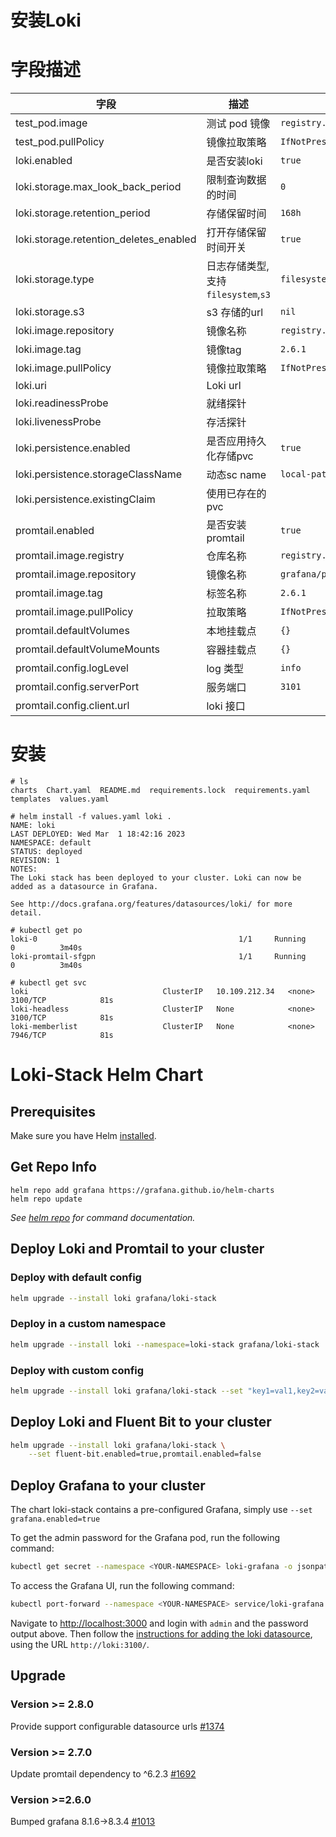 <!--
 * @Author: Xuan.Zu
 * @Email: xuan.zu@js.design
 * @Date: 2023-02-27 18:00:08
 * @Description:
-->
# 安装Loki

# 字段描述
| 字段 | 描述 | 默认值 |
| -- | -- | -- |
| test_pod.image | 测试 pod 镜像 | `registry.js.design/grafana/bats/bats:v1.1.0` |
| test_pod.pullPolicy | 镜像拉取策略 | `IfNotPresent` |
| loki.enabled | 是否安装loki | `true` |
| loki.storage.max_look_back_period | 限制查询数据的时间 | `0` |
| loki.storage.retention_period | 存储保留时间 | `168h` |
| loki.storage.retention_deletes_enabled | 打开存储保留时间开关 | `true` |
| loki.storage.type | 日志存储类型,支持`filesystem`,`s3` | `filesystem` |
| loki.storage.s3 | s3 存储的url | `nil` |
| loki.image.repository | 镜像名称 | `registry.js.design/grafana/loki`|
| loki.image.tag| 镜像tag|`2.6.1`|
| loki.image.pullPolicy|镜像拉取策略 | `IfNotPresent` |
| loki.uri | Loki url | |
| loki.readinessProbe | 就绪探针| |
| loki.livenessProbe | 存活探针 | |
| loki.persistence.enabled | 是否应用持久化存储pvc | `true` |
| loki.persistence.storageClassName | 动态sc name | `local-path` |
| loki.persistence.existingClaim | 使用已存在的pvc | |
| promtail.enabled | 是否安装promtail | `true` |
| promtail.image.registry | 仓库名称 | `registry.js.design` |
| promtail.image.repository | 镜像名称 | `grafana/promtail`|
| promtail.image.tag | 标签名称 | `2.6.1`|
| promtail.image.pullPolicy | 拉取策略 | `IfNotPresent` |
| promtail.defaultVolumes | 本地挂载点 |`{}` |
| promtail.defaultVolumeMounts|容器挂载点| `{}`|
| promtail.config.logLevel | log 类型 | `info` |
| promtail.config.serverPort | 服务端口 | `3101` |
| promtail.config.client.url | loki 接口 | |

# 安装
```
# ls
charts  Chart.yaml  README.md  requirements.lock  requirements.yaml  templates  values.yaml

# helm install -f values.yaml loki .
NAME: loki
LAST DEPLOYED: Wed Mar  1 18:42:16 2023
NAMESPACE: default
STATUS: deployed
REVISION: 1
NOTES:
The Loki stack has been deployed to your cluster. Loki can now be added as a datasource in Grafana.

See http://docs.grafana.org/features/datasources/loki/ for more detail.

# kubectl get po
loki-0                                             1/1     Running     0          3m40s
loki-promtail-sfgpn                                1/1     Running     0          3m40s

# kubectl get svc
loki                              ClusterIP   10.109.212.34   <none>        3100/TCP            81s
loki-headless                     ClusterIP   None            <none>        3100/TCP            81s
loki-memberlist                   ClusterIP   None            <none>        7946/TCP            81s
```


# Loki-Stack Helm Chart

## Prerequisites

Make sure you have Helm [installed](https://helm.sh/docs/using_helm/#installing-helm).

## Get Repo Info

```console
helm repo add grafana https://grafana.github.io/helm-charts
helm repo update
```

_See [helm repo](https://helm.sh/docs/helm/helm_repo/) for command documentation._

## Deploy Loki and Promtail to your cluster

### Deploy with default config

```bash
helm upgrade --install loki grafana/loki-stack
```

### Deploy in a custom namespace

```bash
helm upgrade --install loki --namespace=loki-stack grafana/loki-stack
```

### Deploy with custom config

```bash
helm upgrade --install loki grafana/loki-stack --set "key1=val1,key2=val2,..."
```

## Deploy Loki and Fluent Bit to your cluster

```bash
helm upgrade --install loki grafana/loki-stack \
    --set fluent-bit.enabled=true,promtail.enabled=false
```

## Deploy Grafana to your cluster

The chart loki-stack contains a pre-configured Grafana, simply use `--set grafana.enabled=true`

To get the admin password for the Grafana pod, run the following command:

```bash
kubectl get secret --namespace <YOUR-NAMESPACE> loki-grafana -o jsonpath="{.data.admin-password}" | base64 --decode ; echo
```

To access the Grafana UI, run the following command:

```bash
kubectl port-forward --namespace <YOUR-NAMESPACE> service/loki-grafana 3000:80
```

Navigate to <http://localhost:3000> and login with `admin` and the password output above.
Then follow the [instructions for adding the loki datasource](https://grafana.com/docs/grafana/latest/datasources/loki/), using the URL `http://loki:3100/`.

## Upgrade
### Version >= 2.8.0
Provide support configurable datasource urls [#1374](https://github.com/grafana/helm-charts/pull/1374)

### Version >= 2.7.0
Update promtail dependency to ^6.2.3 [#1692](https://github.com/grafana/helm-charts/pull/1692)

### Version >=2.6.0
Bumped grafana 8.1.6->8.3.4 [#1013](https://github.com/grafana/helm-charts/pull/1013)